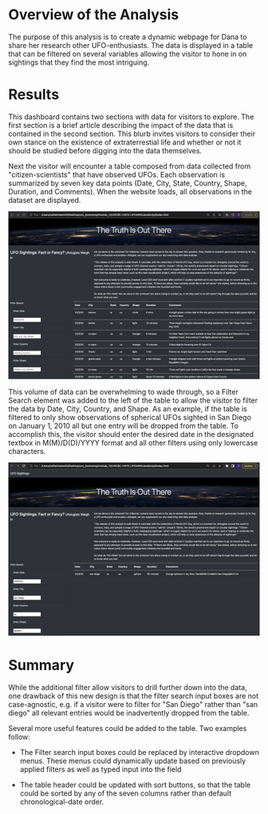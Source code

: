 # Overview of the Analysis

The purpose of this analysis is to create a dynamic webpage for Dana to share her research other UFO-enthusiasts. The data is displayed in a table that can be filtered on several variables allowing the visitor to hone in on sightings that they find the most intriguing.

# Results

This dashboard contains two sections with data for visitors to explore. The first section is a brief article describing the impact of the data that is contained in the second section. This blurb invites visitors to consider their own stance on the existence of extraterrestial life and whether or not it should be studied before digging into the data themselves.

Next the visitor will encounter a table composed from data collected from "citizen-scientists" that have observed UFOs. Each observation is summarized by seven key data points (Date, City, State, Country, Shape, Duration, and Comments). When the website loads, all observations in the dataset are displayed. 

![FullTable](FullTable.png)

This volume of data can be overwhelming to wade through, so a Filter Search element was added to the left of the table to allow the visitor to filter the data by Date, City, Country, and Shape. As an example, if the table is filtered to only show observations of spherical UFOs sighted in San Diego on January 1, 2010 all but one entry will be dropped from the table. To accomplish this, the visitor should enter the desired date in the designated textbox in M(M)/D(D)/YYYY format and all other filters using only lowercase characters.

![FilteredTable](FilteredTable.png)

# Summary

While the additional filter allow visitors to drill further down into the data, one drawback of this new design is that the filter search input boxes are not case-agnostic, e.g. if a visitor were to filter for "San Diego" rather than "san diego" all relevant entries would be inadvertently dropped from the table.

Several more useful features could be added to the table. Two examples follow:

* The Filter search input boxes could be replaced by interactive dropdown menus. These menus could dynamically update based on previously applied filters as well as typed input into the field

* The table header could be updated with sort buttons, so that the table could be sorted by any of the seven columns rather than default chronological-date order.

